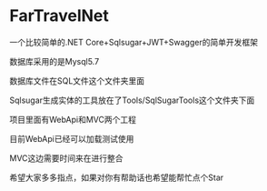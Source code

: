 # FarTravelNet

一个比较简单的.NET Core+Sqlsugar+JWT+Swagger的简单开发框架

数据库采用的是Mysql5.7

数据库文件在SQL文件这个文件夹里面

Sqlsugar生成实体的工具放在了Tools/SqlSugarTools这个文件夹下面

项目里面有WebApi和MVC两个工程

目前WebApi已经可以加载测试使用

MVC这边需要时间来在进行整合

希望大家多多指点，如果对你有帮助话也希望能帮忙点个Star
